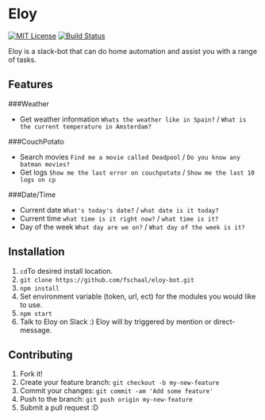 # Eloy
[![MIT License][license-image]][license-url] [![Build Status][travis-image]][travis-url]

Eloy is a slack-bot that can do home automation and assist you with a range of tasks.

## Features

###Weather
  - Get weather information
    `Whats the weather like in Spain?` / `What is the current temperature in Amsterdam?`

###CouchPotato
  - Search movies
    `Find me a movie called Deadpool` / `Do you know any batman movies?`
  - Get logs 
    `Show me the last error on couchpotato` / `Show me the last 10 logs on cp`

###Date/Time
  - Current date
    `What's today's date?` / `what date is it today?`
  - Current time
    `what time is it right now?` / `what time is it?`
  - Day of the week
    `What day are we on?` / `What day of the week is it?`

## Installation
1.  `cd`To desired install location.
2.  `git clone https://github.com/fschaal/eloy-bot.git`
3.  `npm install`
4.  Set environment variable (token, url, ect) for the modules you would like to use.
5.  `npm start`
6.  Talk to Eloy on Slack :) Eloy will by triggered by mention or direct-message.

## Contributing
1. Fork it!
2. Create your feature branch: `git checkout -b my-new-feature`
3. Commit your changes: `git commit -am 'Add some feature'`
4. Push to the branch: `git push origin my-new-feature`
5. Submit a pull request :D

[license-image]: http://img.shields.io/badge/license-MIT-blue.svg?style=flat
[license-url]: LICENSE

[travis-url]: https://travis-ci.org/fschaal/eloy-bot
[travis-image]: https://travis-ci.org/fschaal/eloy-bot.svg?branch=master
